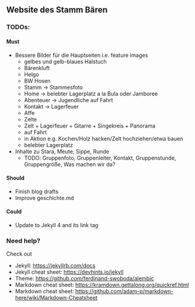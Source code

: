 ## Website des Stamm Bären

### TODOs:

#### Must
- Bessere Bilder für die Hauptseiten i.e. feature images
  - gelbes und gelb-blaues Halstuch
  - Bärenkluft
  - Helgo
  - BW Hosen
  - Stamm -> Stammesfoto
  - Home -> belebter Lagerplatz a la Bula oder Jamboree
  - Abenteuer -> Jugendliche auf Fahrt
  - Kontakt -> Lagerfeuer
  - Affe
  - Zelte
  - Zelt + Lagerfeuer + Gitarre + Singekreis + Panorama
  - auf Fahrt
  - in Aktion e.g. Kochen/Holz hacken/Zelt hochziehen/etwa bauen
  - belebter Lagerplatz
- Inhalte zu Stara, Meute, Sippe, Runde
  - TODO: Gruppenfoto, Gruppenleiter, Kontakt, Gruppenstunde, Gruppengröße, Was machen wir da?

#### Should
- Finish blog drafts
- Improve geschichte.md

#### Could
- Update to Jekyll 4 and its link tag

### Need help?
Check out
- Jekyll: https://jekyllrb.com/docs
- Jekyll cheat sheet: https://devhints.io/jekyll
- Theme: https://github.com/ferdinand-swoboda/alembic
- Markdown cheat sheet: https://kramdown.gettalong.org/quickref.html
- Markdown cheat sheet: https://github.com/adam-p/markdown-here/wiki/Markdown-Cheatsheet
